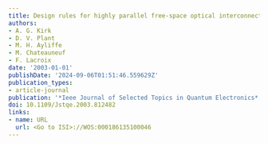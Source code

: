 ```yaml
---
title: Design rules for highly parallel free-space optical interconnects
authors:
- A. G. Kirk
- D. V. Plant
- M. H. Ayliffe
- M. Chateauneuf
- F. Lacroix
date: '2003-01-01'
publishDate: '2024-09-06T01:51:46.559629Z'
publication_types:
- article-journal
publication: '*Ieee Journal of Selected Topics in Quantum Electronics*'
doi: 10.1109/Jstqe.2003.812482
links:
- name: URL
  url: <Go to ISI>://WOS:000186135100046
---
```

